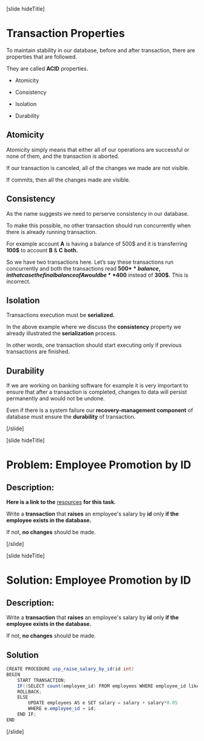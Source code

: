 [slide hideTitle]

# Transaction Properties

To maintain stability in our database, before and after transaction, there are properties that are followed.

They are called **ACID** properties.

- Atomicity

- Consistency

- Isolation

- Durability

## Atomicity 

Atomicity simply means that either all of our operations are successful or none of them, and the transaction is aborted.

If our transaction is canceled, all of the changes we made are not visible.

If commits, then all the changes made are visible.

## Consistency

As the name suggests we need to perserve consistency in our database. 

To make this possible, no other transaction should run concurrently when there is already running transaction.

For example account **A** is having a balance of 500$ and it is transferring **100$** to account **B** & **C** **both.**

So we have two transactions here. Let’s say these transactions run concurrently and both the transactions read **500$** balance, in that case the final balance of A would be **400$** instead of **300$.** This is incorrect.

## Isolation

Transactions execution must be **serialized.**

In the above example where we discuss the **consistency** property we already illustrated the **serialization** process.

In other words, one transaction should start executing only if previous transactions are finished.

## Durability

If we are working on banking software for example it is very important to ensure that after a transaction is completed, changes to data will persist permanently 
and would not be undone.

Even if there is a system failure our **recovery-management component** of database must ensure the **durability** of transaction.




[/slide]

[slide hideTitle]

# Problem: Employee Promotion by ID

## Description:

**Here is a link to the** [resources](https://videos.softuni.org/resources/java/java-mysql/07.MySQL-Database-Programmability-Lab-Resource.zip) **for this task.**

Write a **transaction** that **raises** an employee's salary by **id** only **if the employee exists in the database.**

If not, **no changes** should be made.



[/slide]

[slide hideTitle]

# Solution: Employee Promotion by ID

## Description:

Write a **transaction** that **raises** an employee's salary by **id** only **if the employee exists in the database.**

If not, **no changes** should be made.

## Solution

``` java
CREATE PROCEDURE usp_raise_salary_by_id(id int)
BEGIN
	START TRANSACTION;
	IF((SELECT count(employee_id) FROM employees WHERE employee_id like id)<>1) THEN
	ROLLBACK;
	ELSE
		UPDATE employees AS e SET salary = salary + salary*0.05 
		WHERE e.employee_id = id;
	END IF; 
END
```


[/slide]
